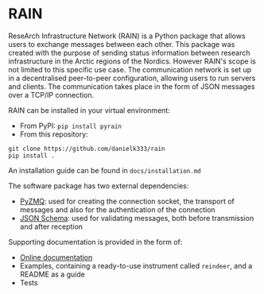 # RAIN

ReseArch Infrastructure Network (RAIN) is a Python package that allows users to exchange messages between each other. This package was created with the purpose of sending status information between research infrastructure in the Arctic regions of the Nordics. However RAIN's scope is not limited to this specific use case.
The communication network is set up in a decentralised peer-to-peer configuration, allowing users to run servers and clients. The communication takes place in the form of JSON messages over a TCP/IP connection.

RAIN can be installed in your virtual environment:
- From PyPI:
```pip install pyrain```
- From this repository:
```
git clone https://github.com/danielk333/rain
pip install .
```
An installation guide can be found in `docs/installation.md`

The software package has two external dependencies:
- [PyZMQ](https://github.com/zeromq/pyzmq): used for creating the connection socket, the transport of messages and also for the authentication of the connection
- [JSON Schema](https://github.com/python-jsonschema/jsonschema): used for validating messages, both before transmission and after reception

Supporting documentation is provided in the form of:

- [Online documentation](https://danielk.developer.irf.se/rain/)
- Examples, containing a ready-to-use instrument called `reindeer`, and a README as a guide
- Tests
